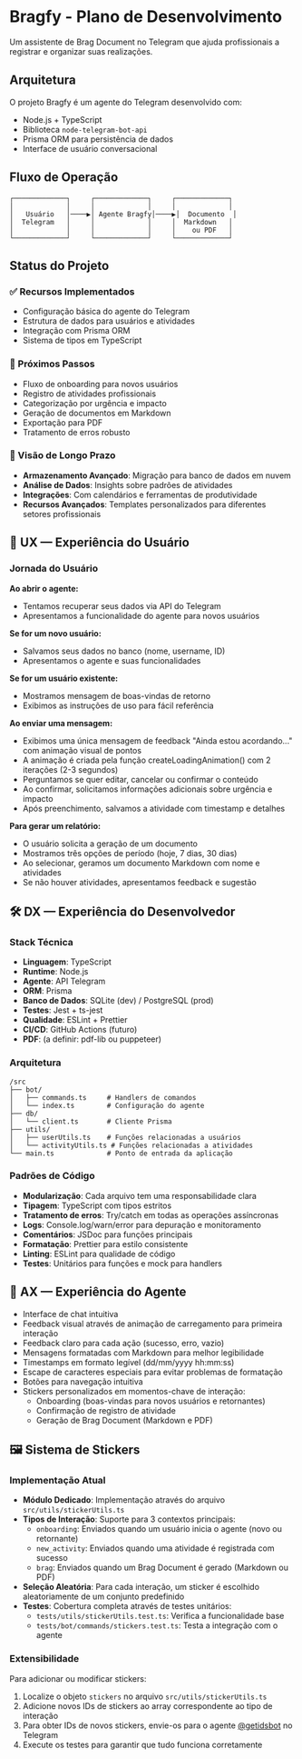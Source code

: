 # Bragfy - Plano de Desenvolvimento

Um assistente de Brag Document no Telegram que ajuda profissionais a registrar e organizar suas realizações.

## Arquitetura

O projeto Bragfy é um agente do Telegram desenvolvido com:

- Node.js + TypeScript
- Biblioteca `node-telegram-bot-api`
- Prisma ORM para persistência de dados
- Interface de usuário conversacional

## Fluxo de Operação

```
┌─────────────┐     ┌─────────────┐     ┌─────────────┐
│             │     │             │     │             │
│   Usuário   │────▶│ Agente Bragfy│────▶│  Documento  │
│  Telegram   │     │             │     │  Markdown   │
│             │     │             │     │    ou PDF   │
└─────────────┘     └─────────────┘     └─────────────┘
```

## Status do Projeto

### ✅ Recursos Implementados

- Configuração básica do agente do Telegram
- Estrutura de dados para usuários e atividades
- Integração com Prisma ORM
- Sistema de tipos em TypeScript

### 🚧 Próximos Passos

- Fluxo de onboarding para novos usuários
- Registro de atividades profissionais
- Categorização por urgência e impacto
- Geração de documentos em Markdown
- Exportação para PDF
- Tratamento de erros robusto

### 🔮 Visão de Longo Prazo

- **Armazenamento Avançado**: Migração para banco de dados em nuvem
- **Análise de Dados**: Insights sobre padrões de atividades
- **Integrações**: Com calendários e ferramentas de produtividade
- **Recursos Avançados**: Templates personalizados para diferentes setores profissionais

## 🧠 UX — Experiência do Usuário

### Jornada do Usuário

**Ao abrir o agente:**

- Tentamos recuperar seus dados via API do Telegram
- Apresentamos a funcionalidade do agente para novos usuários

**Se for um novo usuário:**

- Salvamos seus dados no banco (nome, username, ID)
- Apresentamos o agente e suas funcionalidades

**Se for um usuário existente:**

- Mostramos mensagem de boas-vindas de retorno
- Exibimos as instruções de uso para fácil referência

**Ao enviar uma mensagem:**

- Exibimos uma única mensagem de feedback "Ainda estou acordando..." com animação visual de pontos
- A animação é criada pela função createLoadingAnimation() com 2 iterações (2-3 segundos)
- Perguntamos se quer editar, cancelar ou confirmar o conteúdo
- Ao confirmar, solicitamos informações adicionais sobre urgência e impacto
- Após preenchimento, salvamos a atividade com timestamp e detalhes

**Para gerar um relatório:**

- O usuário solicita a geração de um documento
- Mostramos três opções de período (hoje, 7 dias, 30 dias)
- Ao selecionar, geramos um documento Markdown com nome e atividades
- Se não houver atividades, apresentamos feedback e sugestão

## 🛠 DX — Experiência do Desenvolvedor

### Stack Técnica

- **Linguagem**: TypeScript
- **Runtime**: Node.js
- **Agente**: API Telegram
- **ORM**: Prisma
- **Banco de Dados**: SQLite (dev) / PostgreSQL (prod)
- **Testes**: Jest + ts-jest
- **Qualidade**: ESLint + Prettier
- **CI/CD**: GitHub Actions (futuro)
- **PDF**: (a definir: pdf-lib ou puppeteer)

### Arquitetura

```
/src
├── bot/
│   ├── commands.ts     # Handlers de comandos
│   └── index.ts        # Configuração do agente
├── db/
│   └── client.ts       # Cliente Prisma
├── utils/
│   ├── userUtils.ts    # Funções relacionadas a usuários
│   └── activityUtils.ts # Funções relacionadas a atividades
└── main.ts             # Ponto de entrada da aplicação
```

### Padrões de Código

- **Modularização**: Cada arquivo tem uma responsabilidade clara
- **Tipagem**: TypeScript com tipos estritos
- **Tratamento de erros**: Try/catch em todas as operações assíncronas
- **Logs**: Console.log/warn/error para depuração e monitoramento
- **Comentários**: JSDoc para funções principais
- **Formatação**: Prettier para estilo consistente
- **Linting**: ESLint para qualidade de código
- **Testes**: Unitários para funções e mock para handlers

## 🤖 AX — Experiência do Agente

- Interface de chat intuitiva
- Feedback visual através de animação de carregamento para primeira interação
- Feedback claro para cada ação (sucesso, erro, vazio)
- Mensagens formatadas com Markdown para melhor legibilidade
- Timestamps em formato legível (dd/mm/yyyy hh:mm:ss)
- Escape de caracteres especiais para evitar problemas de formatação
- Botões para navegação intuitiva
- Stickers personalizados em momentos-chave de interação:
  - Onboarding (boas-vindas para novos usuários e retornantes)
  - Confirmação de registro de atividade
  - Geração de Brag Document (Markdown e PDF)

## 🖼️ Sistema de Stickers

### Implementação Atual

- **Módulo Dedicado**: Implementação através do arquivo `src/utils/stickerUtils.ts`
- **Tipos de Interação**: Suporte para 3 contextos principais:
  - `onboarding`: Enviados quando um usuário inicia o agente (novo ou retornante)
  - `new_activity`: Enviados quando uma atividade é registrada com sucesso
  - `brag`: Enviados quando um Brag Document é gerado (Markdown ou PDF)
- **Seleção Aleatória**: Para cada interação, um sticker é escolhido aleatoriamente de um conjunto predefinido
- **Testes**: Cobertura completa através de testes unitários:
  - `tests/utils/stickerUtils.test.ts`: Verifica a funcionalidade base
  - `tests/bot/commands/stickers.test.ts`: Testa a integração com o agente

### Extensibilidade

Para adicionar ou modificar stickers:

1. Localize o objeto `stickers` no arquivo `src/utils/stickerUtils.ts`
2. Adicione novos IDs de stickers ao array correspondente ao tipo de interação
3. Para obter IDs de novos stickers, envie-os para o agente [@getidsbot](https://t.me/getidsbot) no Telegram
4. Execute os testes para garantir que tudo funciona corretamente
